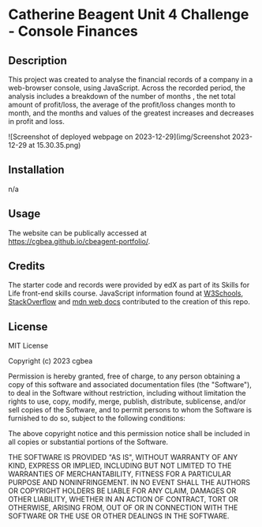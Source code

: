 # Catherine Beagent Unit 4 Challenge - Console Finances

## Description

This project was created to analyse the financial records of a company in a web-browser console, using JavaScript. Across the recorded period, the analysis includes a breakdown of the number of months , the net total amount of profit/loss, the average of the profit/loss changes month to month, and the months and values of the greatest increases and decreases in profit and loss.

![Screenshot of deployed webpage on 2023-12-29](img/Screenshot 2023-12-29 at 15.30.35.png)

## Installation
n/a

## Usage

The website can be publically accessed at https://cgbea.github.io/cbeagent-portfolio/. 

## Credits
The starter code and records were provided by edX as part of its Skills for Life front-end skills course. JavaScript information found at [W3Schools](https://www.w3schools.com/), [StackOverflow](https://stackoverflow.com/) and [mdn web docs](https://developer.mozilla.org/en-US/docs/Learn) contributed to the creation of this repo.

## License
MIT License

Copyright (c) 2023 cgbea

Permission is hereby granted, free of charge, to any person obtaining a copy
of this software and associated documentation files (the "Software"), to deal
in the Software without restriction, including without limitation the rights
to use, copy, modify, merge, publish, distribute, sublicense, and/or sell
copies of the Software, and to permit persons to whom the Software is
furnished to do so, subject to the following conditions:

The above copyright notice and this permission notice shall be included in all
copies or substantial portions of the Software.

THE SOFTWARE IS PROVIDED "AS IS", WITHOUT WARRANTY OF ANY KIND, EXPRESS OR
IMPLIED, INCLUDING BUT NOT LIMITED TO THE WARRANTIES OF MERCHANTABILITY,
FITNESS FOR A PARTICULAR PURPOSE AND NONINFRINGEMENT. IN NO EVENT SHALL THE
AUTHORS OR COPYRIGHT HOLDERS BE LIABLE FOR ANY CLAIM, DAMAGES OR OTHER
LIABILITY, WHETHER IN AN ACTION OF CONTRACT, TORT OR OTHERWISE, ARISING FROM,
OUT OF OR IN CONNECTION WITH THE SOFTWARE OR THE USE OR OTHER DEALINGS IN THE
SOFTWARE.